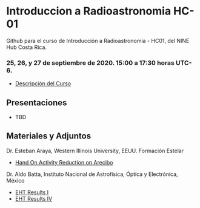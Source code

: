 # Introduccion a Radioastronomia HC-01
Github para el curso de Introducción a Radioastronomía - HC01, del NINE Hub Costa Rica.

### 25, 26, y 27 de septiembre de 2020. 15:00 a 17:30 horas UTC-6.

- [Descripción del Curso](https://docs.google.com/document/d/1brcrElhjgOON2S5LKk8zMUHPNs5LUYxZcFZJRHKDOos/edit?usp=sharing)

## Presentaciones
- TBD

## Materiales y Adjuntos
Dr. Esteban Araya, Western Illinois University, EEUU. Formación Estelar
- [Hand On Activity Reduction on Arecibo](https://drive.google.com/file/d/1L6GWmpgh-8w5wOspckNvKaGdiutmvB3V/view)

Dr. Aldo Batta, Instituto Nacional de Astrofísica, Óptica y Electrónica, México
- [EHT Results I](https://iopscience.iop.org/article/10.3847/2041-8213/ab0ec7/pdf)
- [EHT Results IV](https://iopscience.iop.org/article/10.3847/2041-8213/ab0e85/pdf)

